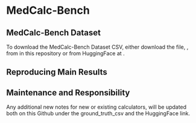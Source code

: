 # MedCalc-Bench

## MedCalc-Bench Dataset

To download the MedCalc-Bench Dataset CSV, either download the file, , from in this repository or from HuggingFace at .



## Reproducing Main Results 



## Maintenance and Responsibility 

Any additional new notes for new or existing calculators, will be updated both on this Github under the ground_truth_csv and the HuggingFace link. 
